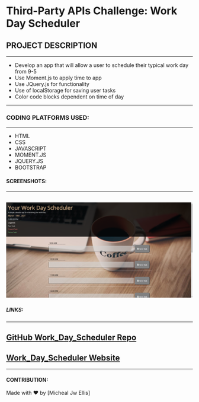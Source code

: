# Third-Party APIs Challenge: Work Day Scheduler 

## PROJECT DESCRIPTION

---

- Develop an app that will allow a user to schedule their typical work day from 9-5
- Use Moment.js to apply time to app
- Use JQuery.js for functionality
- Use of localStorage for saving user tasks
- Color code blocks dependent on time of day

---

### CODING PLATFORMS USED: 

---

- HTML
- CSS
- JAVASCRIPT
- MOMENT.JS
- JQUERY.JS
- BOOTSTRAP

#### SCREENSHOTS: 

---

## ![Scheduler Main Page](./assets/images/2021-03-18_13h02_25.png)

##### LINKS:

---

## [GitHub Work_Day_Scheduler Repo](https://github.com/MichealJWEllis/Work_Day_Scheduler)

## [Work_Day_Scheduler Website](https://michealjwellis.github.io/Work_Day_Scheduler/)

---

#### CONTRIBUTION: 

Made with ❤️ by [Micheal Jw Ellis]
